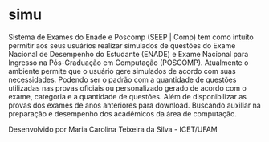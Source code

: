 # simu
Sistema de Exames do Enade e Poscomp (SEEP | Comp) tem como intuito permitir aos seus usuários realizar simulados de questões do Exame Nacional de Desempenho do Estudante (ENADE) e Exame Nacional para Ingresso na Pós-Graduação em Computação (POSCOMP). Atualmente o ambiente permite que o usuário gere simulados de acordo com suas necessidades. Podendo ser o padrão com a quantidade de questões utilizadas nas provas oficiais ou personalizado gerado de acordo com o exame, categoria e a quantidade de questões. Além de disponibilizar as provas dos exames de anos anteriores para download. Buscando auxiliar na preparação e desempenho dos acadêmicos da área de computação.

Desenvolvido por Maria Carolina Teixeira da Silva - ICET/UFAM
